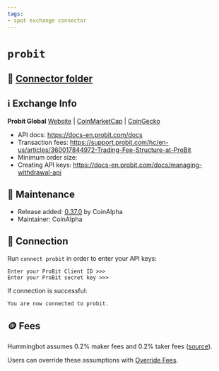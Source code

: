 ```yaml
---
tags:
- spot exchange connector
---
```


# `probit`

## 📁 [Connector folder](https://github.com/hummingbot/hummingbot/tree/master/hummingbot/connector/exchange/probit)

## ℹ️ Exchange Info

**Probit Global** 
[Website](https://www.probit.com/en-us/) | [CoinMarketCap](https://coinmarketcap.com/exchanges/probit-exchange/) | [CoinGecko](https://www.coingecko.com/en/exchanges/probit)

* API docs: https://docs-en.probit.com/docs
* Transaction fees: https://support.probit.com/hc/en-us/articles/360017844972-Trading-Fee-Structure-at-ProBit
* Minimum order size: 
* Creating API keys: https://docs-en.probit.com/docs/managing-withdrawal-api

## 👷 Maintenance

* Release added: [0.37.0](/release-notes/0.37.0/) by CoinAlpha
* Maintainer: CoinAlpha

## 🔑 Connection

Run `connect probit` in order to enter your API keys:
 
```
Enter your ProBit Client ID >>>
Enter your ProBit secret key >>>
```

If connection is successful:
```
You are now connected to probit.
```

## 🪙 Fees

Hummingbot assumes 0.2% maker fees and 0.2% taker fees ([source](https://github.com/hummingbot/hummingbot/blob/master/hummingbot/connector/exchange/probit/probit_utils.py#L24)).

Users can override these assumptions with [Override Fees](/global-configs/override-fees/).